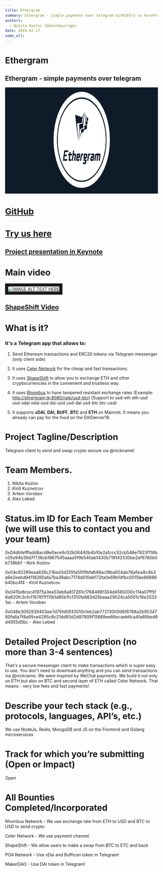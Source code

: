 ```yaml
---
title: Ethergram
summary: Ethergram - simple payments over telegram GitHubTry us hereProject presentation in Keynote Main video ShapeShift Video What is it? Its a Telegram app that allows to- Send Ethereum transactions and ERC20 tokens via Telegram messenger (only client side) It uses Celer Network for the cheap and fast transactions. It uses ShapeShift to allow you to exchange ETH and other cryptocurrencies in the convenient and trustless way. It uses Rhombus to have tampered resistant exchange rates (Example- http-//et
authors:
  - Nikita Kozlov (@enormousrage)
date: 2019-02-17
some_url: 
---
```


# Ethergram

## Ethergram - simple payments over telegram


<img src="https://raw.githubusercontent.com/button-tech/hackathon-eth-denver/master/general/ethergram-wide.png" alt="" data-canonical-src="https://raw.githubusercontent.com/button-tech/hackathon-eth-denver/master/general/ethergram-wide.png" height="350" />


# [GitHub](https://github.com/button-tech/hackathon-eth-denver)
# [Try us here](https://t.me/ethergram_bot)
## [Project presentation in Keynote](https://github.com/button-tech/hackathon-eth-denver/raw/master/presentation/Ethergram.key)

# Main video

<a href=""><img src="http://img.youtube.com/vi/7UXEqFCyymA/2.jpg" 
alt="IMAGE ALT TEXT HERE" width="750" border="10" /></a>

## [ShapeShift Video](https://www.youtube.com/watch?v=g_ykqcLywh4)

# What is it?
### It's a Telegram app that allows to:
1.  Send Ethereum transactions and ERC20 tokens via Telegram messenger (only client side)

2. It uses [Celer Network](https://medium.com/celer-network/celer-network-lets-buidl-scalable-dapps-at-ethdenver-8c3d54e8926f) for the cheap and fast transactions.  

3. It uses [ShapeShift](https://shapeshift.io/#/coins) to allow you to exchange ETH and other cryptocurrencies in the convenient and trustless way.

4. It uses [Rhombus](https://kauri.io/article/74ed99544dc34542afccb51ac7532d3f/v3/rhombus-sponsor-bounty-at-ethdenver-2019!) to have tampered resistant exchange rates (Example: http://ethergram.tk:8080/rate/usd-btc) (Support to usd-eth eth-usd usd-xdai xdai-usd dai-usd usd-dai usd-btc btc-usd)

5. It supports <b>xDAI</b>, <b>DAI</b>, <b>BUFF</b>, <b>BTC</b> and <b>ETH</b> on Mainnet. It means you already can pay for the food on the EthDenver19.


# Project Tagline/Description 
Telegram client to send and swap crypto secure via @nickname! 

# Team Members. 

1. Nikita Kozlov
2. Kirill Kuznetcov
3. Artem Vorobev
4. Alex Lebed

# Status.im ID for Each Team Member (we will use this to contact you and your team)

0x04dbfefffadd8acd9e0ece9c52b06440b4b10e2a1ccc52cb546e7923f116bc05e94b39d7f738cb1967545aaaa5f9b540ab1430b719142530be2ef6780b0b738bb1 - Nick Kozlov

0x04c82289eaa626c216ed3d255fa55f9bfa648ac18ba924ab76a5ea9c4b3a6e2eebd94118260afa7ba39abc7174d010eb172fa0e69b1dfbc0015be86886b45bc4f4 - Kirill Kuznetcov 

0x0415e8cec41975a3ea53eb6a817261c1768488f304d4560030c114a07ff5f8a920fc3cfcf1676f1f111b1d85b1fc1310fa883d25baaa29024ca5001c16e25331ac - Artem Vorobev

0x048e3092939403ee7d75fd5933510cfeb2ab7721300006f8788a2b9534780fa8a7f8a95ce4295c6c21dd93d2d87909f15889ee66ecaeb6ca4fa86bed8d4955d5bc - Alex Lebed

# Detailed Project Description (no more than 3-4 sentences)
That's a secure messenger client to make transactions which is super easy to use. You don't need to download anything and you can send transactions via @nickname. We were inspired by WeChat payments. We build it not only on ETH but also on BTC and second layer of ETH called Celer Network. That means - very low fees and fast payments!

# Describe your tech stack (e.g., protocols, languages, API’s, etc.)
We use NodeJs, Redis, MongoDB and JS on the Frontend and Golang microservices

# Track for which you’re submitting (Open or Impact)
Open

# All Bounties Completed/Incorporated
Rhombus Network - We use exchange rate from ETH to USD and BTC to USD to send crypto.

Celer Network - We use payment channel.

ShapeShift - We allow users to make a swap from BTC to ETC and back

POA Network - Use xDai and Bufficon token in Telegram!

MakerDAO - Use DAI token in Telegram!
